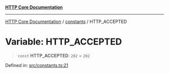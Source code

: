 [**HTTP Core Documentation**](../../README.md)

***

[HTTP Core Documentation](../../README.md) / [constants](../README.md) / HTTP\_ACCEPTED

# Variable: HTTP\_ACCEPTED

> `const` **HTTP\_ACCEPTED**: `202` = `202`

Defined in: [src/constants.ts:21](https://github.com/stonemjs/http-core/blob/6577700bdede2420a5df45a338635c35547070ea/src/constants.ts#L21)
